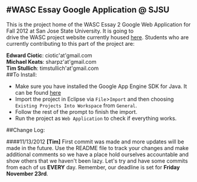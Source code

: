#WASC Essay Google Application @ SJSU
-
This is the project home of the WASC Essay 2 Google Web Application for Fall 2012 at San Jose State University. It is going to  
drive the WASC project website currently housed [here](http://dev.sjsu.edu/wascproj/). Students who are currently contributing to this part of the project are:  

**Edward Ciotic**: ciotic'at'gmail.com  
**Michael Keats**: sharpz'at'gmail.com  
**Tim Stullich**: timstullich'at'gmail.com  
##To Install:

* Make sure you have installed the Google App Engine SDK for Java. It can be found [here](https://developers.google.com/appengine/downloads#Google_App_Engine_SDK_for_Java)
* Import the project in Eclipse via `File`>`Import` and then choosing `Existing Projects Into Workspace` from `General`.  
* Follow the rest of the prompt to finish the import.  
* Run the project as `Web Application` to check if everything works.  

##Change Log:

####11/13/2012
**[Tim]** First commit was made and more updates will be made in the future. Use the README file to track your changes and make additional comments so we have a place
hold ourselves accountable and show others that we haven't been lazy. Let's try and have some commits from each of us **EVERY** day.
Remember, our deadline is set for **Friday November 23rd**.